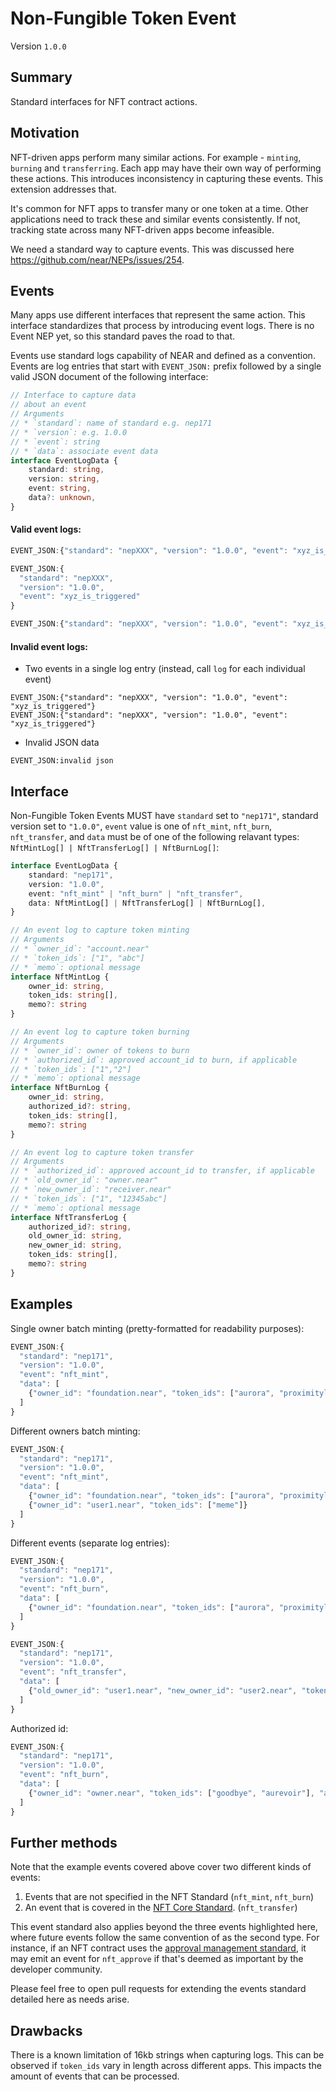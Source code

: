 # Non-Fungible Token Event

Version `1.0.0`

## Summary

Standard interfaces for NFT contract actions.

## Motivation

NFT-driven apps perform many similar actions.
For example - `minting`, `burning` and `transferring`.
Each app may have their own way of performing these actions.
This introduces inconsistency in capturing these events.
This extension addresses that.

It's common for NFT apps to transfer many or one token at a time.
Other applications need to track these and similar events consistently.
If not, tracking state across many NFT-driven apps become infeasible.

We need a standard way to capture events.
This was discussed here https://github.com/near/NEPs/issues/254.

## Events

Many apps use different interfaces that represent the same action.
This interface standardizes that process by introducing event logs.
There is no Event NEP yet, so this standard paves the road to that.

Events use standard logs capability of NEAR and defined as a convention.
Events are log entries that start with `EVENT_JSON:` prefix followed by a single valid JSON document of the following interface:

```ts
// Interface to capture data 
// about an event
// Arguments
// * `standard`: name of standard e.g. nep171
// * `version`: e.g. 1.0.0
// * `event`: string
// * `data`: associate event data
interface EventLogData {
    standard: string,
    version: string,
    event: string,
    data?: unknown,
}
```

#### Valid event logs:

```js
EVENT_JSON:{"standard": "nepXXX", "version": "1.0.0", "event": "xyz_is_triggered"}
```

```js
EVENT_JSON:{
  "standard": "nepXXX",
  "version": "1.0.0",
  "event": "xyz_is_triggered"
}
```

```js
EVENT_JSON:{"standard": "nepXXX", "version": "1.0.0", "event": "xyz_is_triggered", "data": {"triggered_by": "foundation.near"}}
```

#### Invalid event logs:

* Two events in a single log entry (instead, call `log` for each individual event)
```
EVENT_JSON:{"standard": "nepXXX", "version": "1.0.0", "event": "xyz_is_triggered"}
EVENT_JSON:{"standard": "nepXXX", "version": "1.0.0", "event": "xyz_is_triggered"}
```
* Invalid JSON data
```
EVENT_JSON:invalid json
```

## Interface

Non-Fungible Token Events MUST have `standard` set to `"nep171"`, standard version set to `"1.0.0"`, `event` value is one of `nft_mint`, `nft_burn`, `nft_transfer`, and `data` must be of one of the following relavant types: `NftMintLog[] | NftTransferLog[] | NftBurnLog[]`:

```ts
interface EventLogData {
    standard: "nep171",
    version: "1.0.0",
    event: "nft_mint" | "nft_burn" | "nft_transfer",
    data: NftMintLog[] | NftTransferLog[] | NftBurnLog[],
}
```

```ts
// An event log to capture token minting
// Arguments
// * `owner_id`: "account.near"
// * `token_ids`: ["1", "abc"]
// * `memo`: optional message
interface NftMintLog {
    owner_id: string,
    token_ids: string[],
    memo?: string
}

// An event log to capture token burning
// Arguments
// * `owner_id`: owner of tokens to burn
// * `authorized_id`: approved account_id to burn, if applicable
// * `token_ids`: ["1","2"]
// * `memo`: optional message
interface NftBurnLog {
    owner_id: string,
    authorized_id?: string,
    token_ids: string[],
    memo?: string
}

// An event log to capture token transfer
// Arguments
// * `authorized_id`: approved account_id to transfer, if applicable
// * `old_owner_id`: "owner.near"
// * `new_owner_id`: "receiver.near"
// * `token_ids`: ["1", "12345abc"]
// * `memo`: optional message
interface NftTransferLog {
    authorized_id?: string,
    old_owner_id: string,
    new_owner_id: string,
    token_ids: string[],
    memo?: string
}
```

## Examples

Single owner batch minting (pretty-formatted for readability purposes):

```js
EVENT_JSON:{
  "standard": "nep171",
  "version": "1.0.0",
  "event": "nft_mint",
  "data": [
    {"owner_id": "foundation.near", "token_ids": ["aurora", "proximitylabs"]}
  ]
}
```

Different owners batch minting:

```js
EVENT_JSON:{
  "standard": "nep171",
  "version": "1.0.0",
  "event": "nft_mint",
  "data": [
    {"owner_id": "foundation.near", "token_ids": ["aurora", "proximitylabs"]},
    {"owner_id": "user1.near", "token_ids": ["meme"]}
  ]
}
```

Different events (separate log entries):

```js
EVENT_JSON:{
  "standard": "nep171",
  "version": "1.0.0",
  "event": "nft_burn",
  "data": [
    {"owner_id": "foundation.near", "token_ids": ["aurora", "proximitylabs"]},
  ]
}
```

```js
EVENT_JSON:{
  "standard": "nep171",
  "version": "1.0.0",
  "event": "nft_transfer",
  "data": [
    {"old_owner_id": "user1.near", "new_owner_id": "user2.near", "token_ids": ["meme"], "memo": "have fun!"}
  ]
}
```

Authorized id:

```js
EVENT_JSON:{
  "standard": "nep171",
  "version": "1.0.0",
  "event": "nft_burn",
  "data": [
    {"owner_id": "owner.near", "token_ids": ["goodbye", "aurevoir"], "authorized_id": "thirdparty.near"}
  ]
}
```

## Further methods

Note that the example events covered above cover two different kinds of events:
1. Events that are not specified in the NFT Standard (`nft_mint`, `nft_burn`)
2. An event that is covered in the [NFT Core Standard](https://nomicon.io/Standards/NonFungibleToken/Core.html#nft-interface). (`nft_transfer`)

This event standard also applies beyond the three events highlighted here, where future events follow the same convention of as the second type. For instance, if an NFT contract uses the [approval management standard](https://nomicon.io/Standards/NonFungibleToken/ApprovalManagement.html), it may emit an event for `nft_approve` if that's deemed as important by the developer community.
 
Please feel free to open pull requests for extending the events standard detailed here as needs arise.

## Drawbacks

There is a known limitation of 16kb strings when capturing logs.
This can be observed if `token_ids` vary in length across different apps.
This impacts the amount of events that can be processed.
